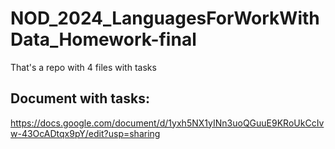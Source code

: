 # NOD_2024_LanguagesForWorkWithData_Homework-final
That's a repo with 4 files with tasks

## Document with tasks: 
https://docs.google.com/document/d/1yxh5NX1yINn3uoQGuuE9KRoUkCcIvw-43OcADtqx9pY/edit?usp=sharing
